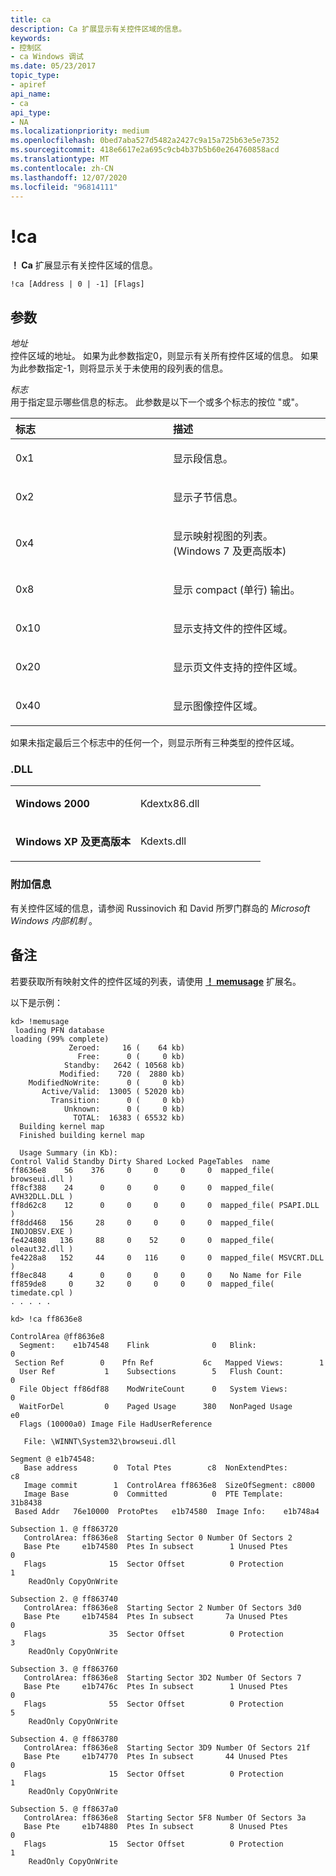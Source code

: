 ```yaml
---
title: ca
description: Ca 扩展显示有关控件区域的信息。
keywords:
- 控制区
- ca Windows 调试
ms.date: 05/23/2017
topic_type:
- apiref
api_name:
- ca
api_type:
- NA
ms.localizationpriority: medium
ms.openlocfilehash: 0bed7aba527d5482a2427c9a15a725b63e5e7352
ms.sourcegitcommit: 418e6617e2a695c9cb4b37b5b60e264760858acd
ms.translationtype: MT
ms.contentlocale: zh-CN
ms.lasthandoff: 12/07/2020
ms.locfileid: "96814111"
---
```

# <a name="ca"></a>!ca


**！ Ca** 扩展显示有关控件区域的信息。

```dbgsyntax
!ca [Address | 0 | -1] [Flags]
```

## <a name="span-idddk__ca_dbgspanspan-idddk__ca_dbgspanparameters"></a><span id="ddk__ca_dbg"></span><span id="DDK__CA_DBG"></span>参数


<span id="_______Address______"></span><span id="_______address______"></span><span id="_______ADDRESS______"></span>*地址*   
控件区域的地址。 如果为此参数指定0，则显示有关所有控件区域的信息。 如果为此参数指定-1，则将显示关于未使用的段列表的信息。

<span id="_______Flags______"></span><span id="_______flags______"></span><span id="_______FLAGS______"></span>*标志*   
用于指定显示哪些信息的标志。 此参数是以下一个或多个标志的按位 "或"。

<table>
<colgroup>
<col width="50%" />
<col width="50%" />
</colgroup>
<thead>
<tr class="header">
<th align="left">标志</th>
<th align="left">描述</th>
</tr>
</thead>
<tbody>
<tr class="odd">
<td align="left"><p><span id="0x1"></span><span id="0X1"></span>0x1</p></td>
<td align="left"><p>显示段信息。</p></td>
</tr>
<tr class="even">
<td align="left"><p><span id="0x2"></span><span id="0X2"></span>0x2</p></td>
<td align="left"><p>显示子节信息。</p></td>
</tr>
<tr class="odd">
<td align="left"><p><span id="0x4"></span><span id="0X4"></span>0x4</p></td>
<td align="left"><p>显示映射视图的列表。  (Windows 7 及更高版本) </p></td>
</tr>
<tr class="even">
<td align="left"><p><span id="0x8"></span><span id="0X8"></span>0x8</p></td>
<td align="left"><p>显示 compact (单行) 输出。</p></td>
</tr>
<tr class="odd">
<td align="left"><p><span id="0x10"></span><span id="0X10"></span>0x10</p></td>
<td align="left"><p>显示支持文件的控件区域。</p></td>
</tr>
<tr class="even">
<td align="left"><p><span id="0x20"></span><span id="0X20"></span>0x20</p></td>
<td align="left"><p>显示页文件支持的控件区域。</p></td>
</tr>
<tr class="odd">
<td align="left"><p><span id="0x40"></span><span id="0X40"></span>0x40</p></td>
<td align="left"><p>显示图像控件区域。</p></td>
</tr>
</tbody>
</table>

 

如果未指定最后三个标志中的任何一个，则显示所有三种类型的控件区域。

### <a name="span-iddllspanspan-iddllspandll"></a><span id="DLL"></span><span id="dll"></span>.DLL

<table>
<colgroup>
<col width="50%" />
<col width="50%" />
</colgroup>
<tbody>
<tr class="odd">
<td align="left"><p><strong>Windows 2000</strong></p></td>
<td align="left"><p>Kdextx86.dll</p></td>
</tr>
<tr class="even">
<td align="left"><p><strong>Windows XP 及更高版本</strong></p></td>
<td align="left"><p>Kdexts.dll</p></td>
</tr>
</tbody>
</table>

 

### <a name="span-idadditional_informationspanspan-idadditional_informationspanspan-idadditional_informationspanadditional-information"></a><span id="Additional_Information"></span><span id="additional_information"></span><span id="ADDITIONAL_INFORMATION"></span>附加信息

有关控件区域的信息，请参阅 Russinovich 和 David 所罗门群岛的 *Microsoft Windows 内部机制* 。 

<a name="remarks"></a>备注
-------

若要获取所有映射文件的控件区域的列表，请使用 [**！ memusage**](-memusage.md) 扩展名。

以下是示例：

```dbgcmd
kd> !memusage
 loading PFN database
loading (99% complete)
             Zeroed:     16 (    64 kb)
               Free:      0 (     0 kb)
            Standby:   2642 ( 10568 kb)
           Modified:    720 (  2880 kb)
    ModifiedNoWrite:      0 (     0 kb)
       Active/Valid:  13005 ( 52020 kb)
         Transition:      0 (     0 kb)
            Unknown:      0 (     0 kb)
              TOTAL:  16383 ( 65532 kb)
  Building kernel map
  Finished building kernel map

  Usage Summary (in Kb):
Control Valid Standby Dirty Shared Locked PageTables  name
ff8636e8    56    376     0     0     0     0  mapped_file( browseui.dll )
ff8cf388    24      0     0     0     0     0  mapped_file( AVH32DLL.DLL )
ff8d62c8    12      0     0     0     0     0  mapped_file( PSAPI.DLL )
ff8dd468   156     28     0     0     0     0  mapped_file( INOJOBSV.EXE )
fe424808   136     88     0    52     0     0  mapped_file( oleaut32.dll )
fe4228a8   152     44     0   116     0     0  mapped_file( MSVCRT.DLL )
ff8ec848     4      0     0     0     0     0    No Name for File
ff859de8     0     32     0     0     0     0  mapped_file( timedate.cpl )
. . . . .

kd> !ca ff8636e8

ControlArea @ff8636e8
  Segment:    e1b74548    Flink              0   Blink:               0
 Section Ref        0    Pfn Ref           6c   Mapped Views:        1
  User Ref           1    Subsections        5   Flush Count:         0
  File Object ff86df88    ModWriteCount      0   System Views:        0
  WaitForDel         0    Paged Usage      380   NonPaged Usage       e0
  Flags (10000a0) Image File HadUserReference 

   File: \WINNT\System32\browseui.dll

Segment @ e1b74548:
   Base address        0  Total Ptes        c8  NonExtendPtes:       c8
   Image commit        1  ControlArea ff8636e8  SizeOfSegment: c8000
   Image Base          0  Committed          0  PTE Template:   31b8438
 Based Addr   76e10000  ProtoPtes   e1b74580  Image Info:    e1b748a4

Subsection 1. @ ff863720
   ControlArea: ff8636e8  Starting Sector 0 Number Of Sectors 2
   Base Pte     e1b74580  Ptes In subsect        1 Unused Ptes          0
   Flags              15  Sector Offset          0 Protection           1
    ReadOnly CopyOnWrite 

Subsection 2. @ ff863740
   ControlArea: ff8636e8  Starting Sector 2 Number Of Sectors 3d0
   Base Pte     e1b74584  Ptes In subsect       7a Unused Ptes          0
   Flags              35  Sector Offset          0 Protection           3
    ReadOnly CopyOnWrite 

Subsection 3. @ ff863760
   ControlArea: ff8636e8  Starting Sector 3D2 Number Of Sectors 7
   Base Pte     e1b7476c  Ptes In subsect        1 Unused Ptes          0
   Flags              55  Sector Offset          0 Protection           5
    ReadOnly CopyOnWrite 

Subsection 4. @ ff863780
   ControlArea: ff8636e8  Starting Sector 3D9 Number Of Sectors 21f
   Base Pte     e1b74770  Ptes In subsect       44 Unused Ptes          0
   Flags              15  Sector Offset          0 Protection           1
    ReadOnly CopyOnWrite 

Subsection 5. @ ff8637a0
   ControlArea: ff8636e8  Starting Sector 5F8 Number Of Sectors 3a
   Base Pte     e1b74880  Ptes In subsect        8 Unused Ptes          0
   Flags              15  Sector Offset          0 Protection           1
    ReadOnly CopyOnWrite 
```

 

 





